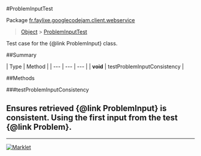 #ProblemInputTest

Package [fr.faylixe.googlecodejam.client.webservice](README.md)<br>
> [Object](../../../../java/lang/Object.md) > [ProblemInputTest](ProblemInputTest.md)

Test case for the {@link ProblemInput} class.

##Summary


| Type | Method |
| --- | --- | --- |
| **void** | testProblemInputConsistency |

##Methods

###testProblemInputConsistency


Ensures retrieved {@link ProblemInput}
 is consistent. Using the first input from
 the test {@link Problem}.
--
---
[![Marklet](https://img.shields.io/badge/Generated%20by-Marklet-green.svg)](https://github.com/Faylixe/marklet)